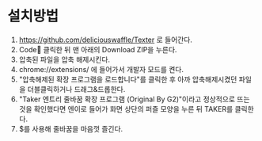 # 설치방법
1. https://github.com/deliciouswaffle/Texter 로 들어간다.
2. Code🔻 클릭한 뒤 맨 아래의 Download ZIP을 누른다.
3. 압축된 파일을 압축 해제시킨다. 
4. chrome://extensions/ 에 들어가서 개발자 모드를 켠다. 
5. "압축해제된 확장 프로그램을 로드합니다"를 클릭한 후 아까 압축해제시켰던 파일을 더블클릭하거나 드래그&드롭한다. 
6. "Taker 엔트리 줄바꿈 확장 프로그램 (Original By G2)"이라고 정상적으로 뜨는 것을 확인했다면 엔이로 들어가 화면 상단의 퍼즐 모양을 누른 뒤 TAKER를 클릭한다.
7. $를 사용해 줄바꿈을 마음껏 즐긴다.
